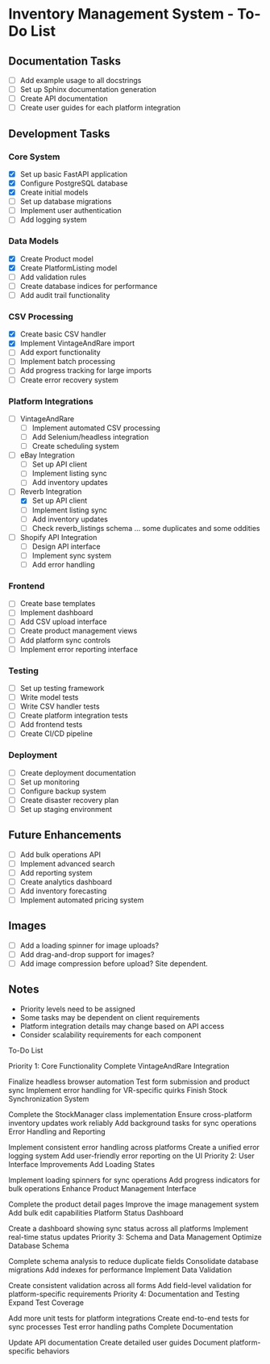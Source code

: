 # Inventory Management System - To-Do List

## Documentation Tasks
- [ ] Add example usage to all docstrings
- [ ] Set up Sphinx documentation generation
- [ ] Create API documentation
- [ ] Create user guides for each platform integration

## Development Tasks
### Core System
- [x] Set up basic FastAPI application
- [x] Configure PostgreSQL database
- [x] Create initial models
- [ ] Set up database migrations
- [ ] Implement user authentication
- [ ] Add logging system

### Data Models
- [x] Create Product model
- [x] Create PlatformListing model
- [ ] Add validation rules
- [ ] Create database indices for performance
- [ ] Add audit trail functionality

### CSV Processing
- [x] Create basic CSV handler
- [x] Implement VintageAndRare import
- [ ] Add export functionality
- [ ] Implement batch processing
- [ ] Add progress tracking for large imports
- [ ] Create error recovery system

### Platform Integrations
- [ ] VintageAndRare
  - [ ] Implement automated CSV processing
  - [ ] Add Selenium/headless integration
  - [ ] Create scheduling system
- [ ] eBay Integration
  - [ ] Set up API client
  - [ ] Implement listing sync
  - [ ] Add inventory updates
- [ ] Reverb Integration
  - [x] Set up API client
  - [ ] Implement listing sync
  - [ ] Add inventory updates
  - [ ] Check reverb_listings schema ... some duplicates and some oddities
- [ ] Shopify API Integration
  - [ ] Design API interface
  - [ ] Implement sync system
  - [ ] Add error handling

### Frontend
- [ ] Create base templates
- [ ] Implement dashboard
- [ ] Add CSV upload interface
- [ ] Create product management views
- [ ] Add platform sync controls
- [ ] Implement error reporting interface

### Testing
- [ ] Set up testing framework
- [ ] Write model tests
- [ ] Write CSV handler tests
- [ ] Create platform integration tests
- [ ] Add frontend tests
- [ ] Create CI/CD pipeline

### Deployment
- [ ] Create deployment documentation
- [ ] Set up monitoring
- [ ] Configure backup system
- [ ] Create disaster recovery plan
- [ ] Set up staging environment

## Future Enhancements
- [ ] Add bulk operations API
- [ ] Implement advanced search
- [ ] Add reporting system
- [ ] Create analytics dashboard
- [ ] Add inventory forecasting
- [ ] Implement automated pricing system

## Images
- [ ] Add a loading spinner for image uploads?
- [ ] Add drag-and-drop support for images?
- [ ] Add image compression before upload? Site dependent.

## Notes
- Priority levels need to be assigned
- Some tasks may be dependent on client requirements
- Platform integration details may change based on API access
- Consider scalability requirements for each component


To-Do List

Priority 1: Core Functionality
Complete VintageAndRare Integration

Finalize headless browser automation
Test form submission and product sync
Implement error handling for VR-specific quirks
Finish Stock Synchronization System

Complete the StockManager class implementation
Ensure cross-platform inventory updates work reliably
Add background tasks for sync operations
Error Handling and Reporting

Implement consistent error handling across platforms
Create a unified error logging system
Add user-friendly error reporting on the UI
Priority 2: User Interface Improvements
Add Loading States

Implement loading spinners for sync operations
Add progress indicators for bulk operations
Enhance Product Management Interface

Complete the product detail pages
Improve the image management system
Add bulk edit capabilities
Platform Status Dashboard

Create a dashboard showing sync status across all platforms
Implement real-time status updates
Priority 3: Schema and Data Management
Optimize Database Schema

Complete schema analysis to reduce duplicate fields
Consolidate database migrations
Add indexes for performance
Implement Data Validation

Create consistent validation across all forms
Add field-level validation for platform-specific requirements
Priority 4: Documentation and Testing
Expand Test Coverage

Add more unit tests for platform integrations
Create end-to-end tests for sync processes
Test error handling paths
Complete Documentation

Update API documentation
Create detailed user guides
Document platform-specific behaviors